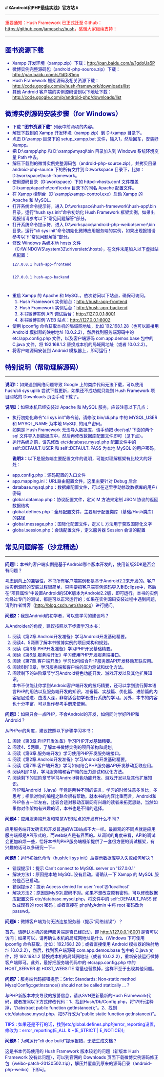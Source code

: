 **# 《Android和PHP最佳实践》官方站 #**


---


<font color='red'>重要通知：Hush Framework 已正式迁至 Github：<a href='https://github.com/jameschz/hush'>https://github.com/jameschz/hush</a>，感谢大家继续支持！</font>

<font color='red>欢迎大家加入Android和PHP技术交流群：122860896</font'>

<hr />

<h2>图书资源下载</h2>

<ul><li>Xampp 开发环境（xampp.zip）下载：<a href='http://pan.baidu.com/s/1gdoUa5P'>http://pan.baidu.com/s/1gdoUa5P</a>
</li><li>微博实例完整源码包（android-php-source.zip）下载：<a href='http://pan.baidu.com/s/1dDj81mp'>http://pan.baidu.com/s/1dDj81mp</a>
</li><li>Hush Framework 框架源码及相关资源下载：<a href='http://code.google.com/p/hush-framework/downloads/list'>http://code.google.com/p/hush-framework/downloads/list</a>
</li><li>其他 Android 客户端的实例源码请到以下地址下载：<a href='http://code.google.com/p/android-php/downloads/list'>http://code.google.com/p/android-php/downloads/list</a></li></ul>

<h2>微博实例源码安装步骤（for Windows）</h2>

<ul><li>下载 <b>“图书资源下载”</b> 列表中前两项的内容。<br>
</li><li>解压下载到的 Xampp 开发环境（xampp.zip）到 D:\xampp 目录下。<br>
</li><li>点击 D:\xampp 目录下的 setup_xampp.bat 文件，输入1，然后回车，安装好 Xampp。<br>
</li><li>把 D:\xampp\php 和 D:\xampp\mysql\bin 目录加入到 Windows 系统环境变量 Path 中去。<br>
</li><li>解压下载到的微博实例完整源码包（android-php-source.zip），并拷贝目录 android-php-source 下的所有文件到 D:\workspace 目录下，比如：D:\workspace\hush-framework。<br>
</li><li>使用源码目录（D:\workspace）下的 httpd-vhosts.conf 文件覆盖 D:\xampp\apache\conf\extra 目录下的同名 Apache 配置文件。<br>
</li><li>在 Xampp 控制台（D:\xampp\xampp-control.exe）启动 Xampp 的 Apache 和 MySQL。<br>
</li><li>打开系统命令提示符，进入 D:\workspace\hush-framework\hush-app\bin 目录，运行“hush sys init”命令初始化 Hush Framework 框架实例，如果出现报错请参考以下“常见问题解答”部分。<br>
</li><li>打开系统命令提示符，进入 D:\workspace\android-php-weibo\server\bin 目录，运行“cli sys init”命令初始化微博应用服务端的实例，如果出现报错请参考以下“常见问题解答”部分。<br>
</li><li>修改 Windows 系统本地 hosts 文件（C:\WINDOWS\system32\drivers\etc\hosts），在文件末尾加入以下虚拟站点配置：<br>
<pre><code>127.0.0.1 hush-app-frontend<br>
127.0.0.1 hush-app-backend<br>
</code></pre>
</li><li>重启 Xampp 的 Apache 和 MySQL，依次访问以下站点，确保可访问。<br>
<ol><li>Hush Framework 实例前台：<a href='http://hush-app-frontend'>http://hush-app-frontend</a>
</li><li>Hush Framework 实例后台：<a href='http://hush-app-backend'>http://hush-app-backend</a>
</li><li>本书微博实例 API 调试后台：<a href='http://127.0.0.1:8001'>http://127.0.0.1:8001</a>
</li><li>本书微博实例 WEB 站点：<a href='http://127.0.0.1:8002'>http://127.0.0.1:8002</a>
</li></ol></li><li>使用 ipconfig 命令获取本机的局域网地址，比如 192.168.1.28（也可以直接用 Android 模拟器的映射地址 10.0.2.2），然后找到服务端源码中的 etc/app.config.php 文件，以及客户端源码 com.app.demos.base 包中的 C.java 文件，将 192.168.1.2 替换成本机的局域网地址（或者 10.0.2.2）。<br>
</li><li>将客户端源码安装到 Android 模拟器上，即可运行！</li></ul>

<h2>特别说明（帮助理解源码）</h2>

<hr />

<p>
<b>说明1：</b>如果遇到网络问题导致 Google 上的类库代码无法下载，可以使用 hush/cli sys uplib 尝试下载更新，如果还不成功就只能到 Hush Framework 项目网站的 Downloads 页面手动下载了。<br>
</p>
<p>
<b>说明2：</b>如果本机已经安装过 Apache 和 MySQL 服务，应该注意以下几点：<br>
<ul><li>执行初始化命令“cli sys init”命令前，请修改 bin/cli.php 中的 MYSQL_USER 和 MYSQL_NAME 为本地 MySQL 的用户密码。<br>
</li><li>如果是 Hush Framework 无法导入数据库，请手动把 doc/sql/ 下面的两个 sql 文件导入到数据库中，然后再修改数据库配置文件即可（见下点）。<br>
</li><li>运行系统之前，请先修改 etc/database.mysql.php 配置文件中的  self::DEFAULT_USER 和 self::DEFAULT_PASS 为本地 MySQL 的用户密码。<br>
</p>
<p>
<b>说明3：</b>以下是服务端主要配置文件的说明，可能对理解框架有比较大的好处：<br>
</li><li>app.config.php：源码配置的入口文件<br>
</li><li>app.mapping.ini：URL路由配置文件，这里主要针对 Debug 后台<br>
</li><li>database.mysql.php：数据库配置文件，可以在这里手动修改数据库的用户/密码<br>
</li><li>global.datamap.php：协议配置文件，定义 M 方法来定制 JSON 协议的返回数据结构<br>
</li><li>global.defines.php：全局配置文件，主要用于配置类库（基础/Hush类库）的路径<br>
</li><li>global.message.php：国际化配置文件，定义 L 方法用于获取国际化文字<br>
</li><li>global.session.php：会话配置文件，定义服务器 Session 会话的配置<br>
</p></li></ul>

<h2>常见问题解答（沙龙精选）</h2>

<hr />

<b>问题1：</b>本书的客户端实例是基于Android哪个版本开发的，使用新版SDK是否会有问题？<br>
<p>
考虑到向上的兼容性，本书所有客户端实例都是基于Android2.2来开发的。客户端实例源码的安装过程很简单，只需要把客户端实例源码导入到Eclipse中，然后在“项目属性”中设置Android的SDK版本为Android2.2版，即可运行。本书的实例均经过专门的测试，都是可以正常运行的；如果在实例源码安装过程中遇到问题，请到作者博客（<a href='http://blog.csdn.net/shagoo'>http://blog.csdn.net/shagoo</a>）进行提问。<br>
</p>

<b>问题2：</b>我是Android的初学者，可以些学习的建议吗？<br>
<p>
从Androider的角度，建议按照以下步骤学习本书：<br>
<ol><li>阅读《第2章.Android开发准备》学习Android开发基础精要。<br>
</li><li>阅读4、5两章了解本书微博实例的项目架构和规划。<br>
</li><li>阅读《第3章.PHP开发准备》学习PHP开发基础精要。<br>
</li><li>阅读《第6章.服务端开发》学习使用PHP开发服务端接口。<br>
</li><li>阅读《第7章.客户端开发》学习如何结合PHP服务器API开发移动互联应用。<br>
</li><li>阅读8到10章，学习服务端和客户端的压力测试和优化方法。<br>
</li><li>阅读剩下的进阶章节学习Android特色功能开发、游戏开发以及其他扩展知识。<br>
本书不仅能让你学到Android客户端开发的技巧精要，还可以学到流行脚本语言PHP的用法以及服务端开发的知识，准备篇、实战篇、优化篇、进阶篇的内容层层递进、由浅入深，非常适合初学者进行系统的学习。另外，本书的内容也十分丰富，可以当作参考手册来使用。<br>
</p></li></ol>

<b>问题3：</b>如果只会一点PHP，不会Android的开发，如何同时学好PHP和Android？<br>
<p>
从PHPer的角度，建议按照以下步骤学习本书：<br>
<ol><li>阅读《第3章.PHP开发准备》学习PHP开发基础精要。<br>
</li><li>阅读4、5两章，了解本书微博实例的项目架构和规划。<br>
</li><li>阅读《第6章.服务端开发》学习使用PHP开发服务端接口。<br>
</li><li>阅读《第2章.Android开发准备》学习Android开发基础精要。<br>
</li><li>阅读《第7章.客户端开发》学习如何结合PHP服务器API开发移动互联应用。<br>
</li><li>阅读8到10章，学习服务端和客户端的压力测试和优化方法。<br>
</li><li>阅读剩下的进阶章节学习Android特色功能开发、游戏开发以及其他扩展知识。<br>
PHP和Android（Java）毕竟是两种不同的语言，学习的时候注意多类比，多思考；相信对你的编程之路会很有帮助。就本书的内容比重而言，Android和PHP各占一半左右，比较合适对移动互联网有兴趣的读者来拓宽思路，当然如果你对作架构有兴趣的话，本书也是不错的选择。<br>
</p></li></ol>

<b>问题4：</b>应用服务端开发和常见WEB站点的开发有什么不同？<br>
<p>
应用服务端开发确实和开发普通的WEB站点不大一样。最直观的不同点就是应用服务端都是API形式的，而web站点是有界面的。从调试的角度来看，API的调试会更加麻烦一些，恰好本书的PHP服务端框架提供了一套很方便的调试框架，有兴趣的话可以多研究一下~<br>
</p>

<b>问题5：</b>运行初始化命令（hush/cli sys init）后提示数据库导入失败如何解决？<br>
<p>
<ul><li>错误提示1：提示 Can't connect to MySQL server on '127.0.0.1'<br>
</li><li>解决方法1：原因是本地 MySQL 没有启动。请确认一下 Xampp 的 MySQL 服务是否已启动。<br>
</li><li>错误提示2：提示 Access denied for user 'root'@'localhost'<br>
</li><li>解决方法2：原因是MySQL密码不对。如果不想改变原有密码，可以修改数据库配置文件 etc/database.mysql.php，将文件中的 self::DEFAULT_PASS 修改成现有的 root 密码；或者直接在 phpMyAdmin 中将 root 密码改为 passwd。<br>
</p></li></ul>

<b>问题6：</b>微博客户端为何无法连接服务器（提示“网络错误”）？<br>
<p>
首先，请确认本机的微博服务端是否已经启动，即 <a href='http://127.0.0.1:8001'>http://127.0.0.1:8001</a> 是否可以访问；如果可以，请再确认本机的局域网地址是什么（Windows 下可使用 ipconfig 命令获取，比如：192.168.1.28；或者直接使用 Android 模拟器的映射地址 10.0.2.2），然后，找到客户端源码 com.app.demos.base 包中的 C.java 文件，将 192.168.1.2 替换成本机的局域网地址（或者 10.0.2.2），重新安装运行微博客户端即可。此外，最好把服务端代码中的 etc/app.config.php 中的 HOST_SERVER 和 HOST_WEBSITE 常量也替换掉，这样不至于出现其他问题。<br>
</p>

<b>问题7：</b>服务端代码报错提示：Strict Standards: Non-static method MysqlConfig::getInstance() should not be called statically ...？<br>
<p>
与PHP新版本冲突导致的报警信息，请从SVN更新最新的Hush Framework代码，或者按照以下方式修改代码：1、找到Hush/Db/Config.php，将179行注释掉，“//abstract public function getInstance();”。2、找到etc/database.mysql.php，把57行改为“public static function getInstance()”。<br>
</p>
<p>
<font color='blue'>TIPS : 如果还是不行的话，找到etc/global.defines.php的error_reporting设置，修改为：error_reporting(E_ALL & ~(E_STRICT | E_NOTICE));</font>
</p>

<b>问题8：</b>为何运行“cli doc build”提示报错，无法生成文档？<br>
<p>
这是书本代码使用的 Hush Framework 版本较老的问题（新版本 Hush Framework 没有此问题），可以到官网的 Downloads 页面下载微博实例源码修正包（weibo-patch-20130502.zip），解压并覆盖到原来的源码目录（android-php-weibo）下即可。<br>
</p>